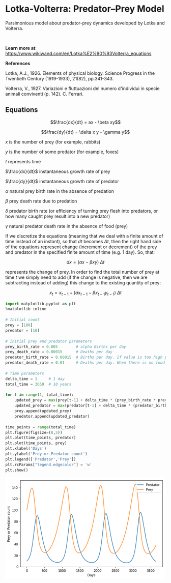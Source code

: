 
# **Lotka-Volterra: Predator–Prey Model**

Parsimonious model about predator-prey dynamics developed by Lotka and Volterra.

<br/>

**Learn more at**: <https://www.wikiwand.com/en/Lotka%E2%80%93Volterra_equations>


**References**

Lotka, A.J., 1926. Elements of physical biology. Science Progress in the Twentieth Century (1919-1933), 21(82), pp.341-343.

Volterra, V., 1927. Variazioni e fluttuazioni del numero d'individui in specie animali conviventi (p. 142). C. Ferrari.

## Equations

$$\frac{dx}{dt} = ax - \beta xy$$

$$\frac{dy}{dt} = \delta x y - \gamma y$$

$x$ is the number of prey (for example, rabbits)

$y$ is the number of some predator (for example, foxes)

$t$ represents time

$\frac{dx}{dt}$ instantaneous growth rate of prey

$\frac{dy}{dt}$ instantaneous growth rate of predator

$\alpha$ natural prey birth rate in the absence of predation

$\beta$ prey death rate due to predation 

$\delta$ predator birth rate (or efficiency of turning prey flesh into predators, or how many caught prey result into a new predator)

$\gamma$ natural predator death rate in the absence of food (prey)

If we discretize the equations (meaning that we deal with a finite amount of time instead of an instant), so that $dt$ becomes $\Delta t$, then the right hand side of the equations represent change (increment or decrement) of the prey and predator in the specified finite amount of time (e.g. 1 day). So, that:

$$dx = (ax - \beta xy) \; \Delta t$$

represents the change of prey. In order to find the total number of prey at time $t$ we simply need to add (if the change is negative, then we are subtracting instead of adding) this change to the existing quantity of prey:

$$x_t = x_{t-1} + (ax_{t-1} - \beta x_{t-1}y_{t-1}) \; \Delta t$$




```python
import matplotlib.pyplot as plt
%matplotlib inline

# Initial count
prey = [100]
predator = [10]

# Initial prey and predator parameters
prey_birth_rate = 0.005        # alpha Births per day
prey_death_rate = 0.00015      # Deaths per day
predator_birth_rate = 0.00015  # Births per day. If value is too high predators will quickly dominate prey
predator_death_rate = 0.01     # Deaths per day. When there is no food predators should die quickly, to let the prey recover

# Time parameters
delta_time = 1     # 1 day
total_time = 3650  # 10 years

for t in range(1, total_time):
    updated_prey = max(prey[t-1] + delta_time * (prey_birth_rate * prey[t-1]  - prey_death_rate * prey[t-1] * predator[t-1]),0)    
    updated_predator = max(predator[t-1] + delta_time * (predator_birth_rate * predator[t-1] * prey[t-1] - predator_death_rate * predator[t-1]),0)
    prey.append(updated_prey)
    predator.append(updated_predator)
    
time_points = range(total_time)
plt.figure(figsize=(8,5))
plt.plot(time_points, predator)  
plt.plot(time_points, prey) 
plt.xlabel('Days')
plt.ylabel('Prey or Predator count')
plt.legend(['Predator','Prey'])
plt.rcParams["legend.edgecolor"] = 'w'
plt.show()
```


![png](output_2_0.png)

